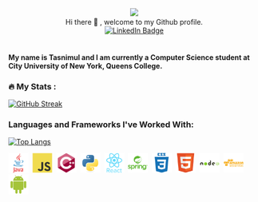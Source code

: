 
<div id="header" align="center">
  <img src="https://media4.giphy.com/media/NE353aasvIpC7u6aHv/giphy.gif?cid=790b7611a56ae5d20a7777dc5c6804df9c6fc742a320097f&rid=giphy.gif&ct=s" width="250"/>
  <br>
  Hi there 👋 , welcome to my Github profile.
  <br>
  <a href="https://www.linkedin.com/in/tasnimulc/"><img src="https://img.shields.io/badge/LinkedIn-blue?style=for-the-badge&logo=linkedin&logoColor=white" alt="LinkedIn Badge" /> </a>
  <br>
  <img src="https://komarev.com/ghpvc/?username=tasnimul2&style=flat-square&color=blue" alt=""/>
  
</div>


#### My name is Tasnimul and I am currently a Computer Science student at City University of New York, Queens College. 

### :fire: My Stats :

[![GitHub Streak](http://github-readme-streak-stats.herokuapp.com?user=tasnimul2&theme=github-dark&date_format=M%20j%5B%2C%20Y%5D)](https://git.io/streak-stats)

### Languages and Frameworks I've Worked With: 
[![Top Langs](https://github-readme-stats.vercel.app/api/top-langs/?username=tasnimul2&layout=compact&theme=vision-friendly-dark)](https://github.com/anuraghazra/github-readme-stats)

<div>
  <img src="https://github.com/devicons/devicon/blob/master/icons/java/java-original-wordmark.svg" title="Java" alt="Java" width="40" height="40"/>&nbsp;
  <img src="https://github.com/devicons/devicon/blob/master/icons/javascript/javascript-original.svg" title="JavaScript" alt="JavaScript" width="40" height="40"/>&nbsp;
  <img src="https://github.com/devicons/devicon/blob/master/icons/cplusplus/cplusplus-original.svg" title="c++" alt="c++" width="40" height="40"/>&nbsp;
  <img src="https://github.com/devicons/devicon/blob/master/icons/python/python-original.svg" title="Python" alt="Python" width="40" height="40"/>&nbsp;
  <img src="https://github.com/devicons/devicon/blob/master/icons/react/react-original-wordmark.svg" title="React" alt="React" width="40" height="40"/>&nbsp;
  <img src="https://github.com/devicons/devicon/blob/master/icons/spring/spring-original-wordmark.svg" title="Spring" alt="Spring" width="40" height="40"/>&nbsp;
  <img src="https://github.com/devicons/devicon/blob/master/icons/css3/css3-plain-wordmark.svg"  title="CSS3" alt="CSS" width="40" height="40"/>&nbsp;
  <img src="https://github.com/devicons/devicon/blob/master/icons/html5/html5-original.svg" title="HTML5" alt="HTML" width="40" height="40"/>&nbsp;
  <img src="https://github.com/devicons/devicon/blob/master/icons/nodejs/nodejs-original-wordmark.svg" title="NodeJS" alt="NodeJS" width="40" height="40"/>&nbsp;
  <img src="https://github.com/devicons/devicon/blob/master/icons/amazonwebservices/amazonwebservices-plain-wordmark.svg" title="AWS" alt="AWS" width="40" height="40"/>&nbsp;
  <img src="https://github.com/devicons/devicon/blob/master/icons/android/android-original.svg" title="Android" alt="Android" width="40" height="40"/>&nbsp;
  
</div>
